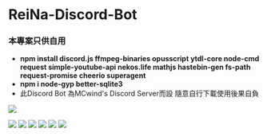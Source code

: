 # ReiNa-Discord-Bot
### 本專案只供自用

- **npm install discord.js ffmpeg-binaries opusscript ytdl-core node-cmd request simple-youtube-api nekos.life mathjs hastebin-gen fs-path request-promise cheerio superagent**
- **npm i node-gyp better-sqlite3**
- 此Discord Bot 為MCwind's Discord Server而設 隨意自行下載使用後果自負


![](https://i.imgur.com/cw6fSer.png)

![](https://img.shields.io/github/stars/MCwindTIM/ReiNa-Discord-Bot) ![](https://img.shields.io/github/forks/MCwindTIM/ReiNa-Discord-Bot) ![](https://img.shields.io/github/tag/MCwindTIM/ReiNa-Discord-Bot) ![](https://img.shields.io/github/release/MCwindTIM/ReiNa-Discord-Bot) ![](https://img.shields.io/github/issues/MCwindTIM/ReiNa-Discord-Bot) ![](https://img.shields.io/github/license/MCwindTIM/ReiNa-Discord-Bot)
